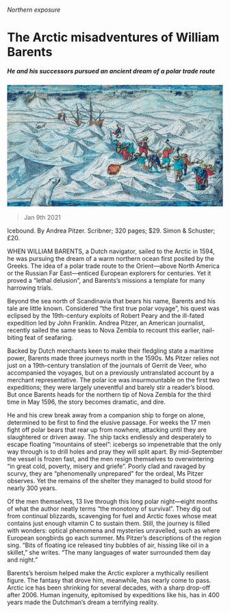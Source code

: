 ###### Northern exposure

# The Arctic misadventures of William Barents 

##### He and his successors pursued an ancient dream of a polar trade route 

![image](images/20210109_BKP004_0.jpg) 

> Jan 9th 2021 


Icebound. By Andrea Pitzer. Scribner; 320 pages; $29. Simon &amp; Schuster; £20.


WHEN WILLIAM BARENTS, a Dutch navigator, sailed to the Arctic in 1594, he was pursuing the dream of a warm northern ocean first posited by the Greeks. The idea of a polar trade route to the Orient—above North America or the Russian Far East—enticed European explorers for centuries. Yet it proved a “lethal delusion”, and Barents’s missions a template for many harrowing trials.



Beyond the sea north of Scandinavia that bears his name, Barents and his tale are little known. Considered “the first true polar voyage”, his quest was eclipsed by the 19th-century exploits of Robert Peary and the ill-fated expedition led by John Franklin. Andrea Pitzer, an American journalist, recently sailed the same seas to Nova Zembla to recount this earlier, nail-biting feat of seafaring.


Backed by Dutch merchants keen to make their fledgling state a maritime power, Barents made three journeys north in the 1590s. Ms Pitzer relies not just on a 19th-century translation of the journals of Gerrit de Veer, who accompanied the voyages, but on a previously untranslated account by a merchant representative. The polar ice was insurmountable on the first two expeditions; they were largely uneventful and barely stir a reader’s blood. But once Barents heads for the northern tip of Nova Zembla for the third time in May 1596, the story becomes dramatic, and dire.


He and his crew break away from a companion ship to forge on alone, determined to be first to find the elusive passage. For weeks the 17 men fight off polar bears that rear up from nowhere, attacking until they are slaughtered or driven away. The ship tacks endlessly and desperately to escape floating “mountains of steel”: icebergs so impenetrable that the only way through is to drill holes and pray they will split apart. By mid-September the vessel is frozen fast, and the men resign themselves to overwintering “in great cold, poverty, misery and griefe”. Poorly clad and ravaged by scurvy, they are “phenomenally unprepared” for the ordeal, Ms Pitzer observes. Yet the remains of the shelter they managed to build stood for nearly 300 years.


Of the men themselves, 13 live through this long polar night—eight months of what the author neatly terms “the monotony of survival”. They dig out from continual blizzards, scavenging for fuel and Arctic foxes whose meat contains just enough vitamin C to sustain them. Still, the journey is filled with wonders: optical phenomena and mysteries unravelled, such as where European songbirds go each summer. Ms Pitzer’s descriptions of the region sing. “Bits of floating ice released tiny bubbles of air, hissing like oil in a skillet,” she writes. “The many languages of water surrounded them day and night.”


Barents’s heroism helped make the Arctic explorer a mythically resilient figure. The fantasy that drove him, meanwhile, has nearly come to pass. Arctic ice has been shrinking for several decades, with a sharp drop-off after 2006. Human ingenuity, epitomised by expeditions like his, has in 400 years made the Dutchman’s dream a terrifying reality.

